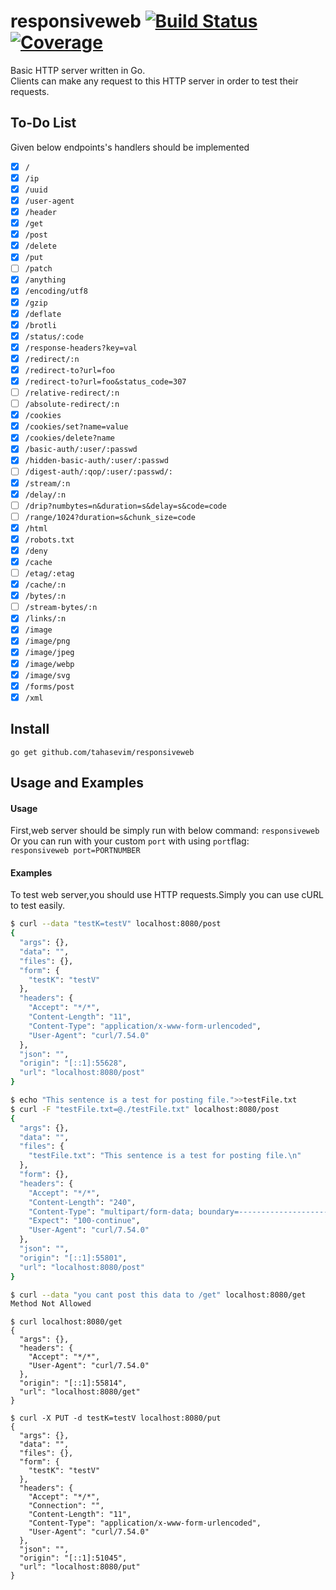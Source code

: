 
# responsiveweb [![Build Status](https://img.shields.io/badge/build-passing-brightgreen.svg)](https://travis-ci.org/tahasevim/responsiveweb)[![Coverage](https://img.shields.io/badge/coverage-85%25-orange.svg)](https://github.com/tahasevim/responsiveweb/tree/master/handlers)
Basic HTTP server written in Go.<br>
Clients can make any request to this HTTP server in order to test their requests.
## To-Do List
Given below endpoints's handlers should be implemented<br>
- [x] `/`
- [x] `/ip`
- [x] `/uuid`
- [x] `/user-agent`
- [x] `/header` 
- [x] `/get` 
- [x] `/post` 
- [x] `/delete`
- [x] `/put` 
- [ ] `/patch` 
- [x] `/anything` 
- [x] `/encoding/utf8` 
- [x] `/gzip` 
- [x] `/deflate` 
- [x] `/brotli`
- [x] `/status/:code` 
- [x] `/response-headers?key=val` 
- [x] `/redirect/:n` 
- [x] `/redirect-to?url=foo`
- [x] `/redirect-to?url=foo&status_code=307` 
- [ ] `/relative-redirect/:n`
- [ ] `/absolute-redirect/:n` 
- [x] `/cookies` 
- [x] `/cookies/set?name=value`
- [x] `/cookies/delete?name`
- [x] `/basic-auth/:user/:passwd`
- [x] `/hidden-basic-auth/:user/:passwd`
- [ ] `/digest-auth/:qop/:user/:passwd/:`
- [x] `/stream/:n`
- [x] `/delay/:n`
- [ ] `/drip?numbytes=n&duration=s&delay=s&code=code`
- [ ] `/range/1024?duration=s&chunk_size=code`
- [x] `/html`
- [x] `/robots.txt`
- [x] `/deny`
- [x] `/cache` 
- [ ] `/etag/:etag` 
- [x] `/cache/:n`
- [x] `/bytes/:n`
- [ ] `/stream-bytes/:n` 
- [x] `/links/:n` 
- [x] `/image`
- [x] `/image/png`
- [x] `/image/jpeg`
- [x] `/image/webp`
- [x] `/image/svg`
- [x] `/forms/post`
- [x] `/xml`

## Install
`go get github.com/tahasevim/responsiveweb`
## Usage and Examples
#### Usage
First,web server should be simply run with below command:
`responsiveweb`<br>
Or you can run with your custom `port` with using `port`flag:<br>
`responsiveweb port=PORTNUMBER`
#### Examples
To test web server,you should use HTTP requests.Simply you can use cURL to test easily.<br>

```bash
$ curl --data "testK=testV" localhost:8080/post
{
  "args": {},
  "data": "",
  "files": {},
  "form": {
    "testK": "testV"
  },
  "headers": {
    "Accept": "*/*",
    "Content-Length": "11",
    "Content-Type": "application/x-www-form-urlencoded",
    "User-Agent": "curl/7.54.0"
  },
  "json": "",
  "origin": "[::1]:55628",
  "url": "localhost:8080/post"
}
```
```bash
$ echo "This sentence is a test for posting file.">>testFile.txt
$ curl -F "testFile.txt=@./testFile.txt" localhost:8080/post
{
  "args": {},
  "data": "",
  "files": {
    "testFile.txt": "This sentence is a test for posting file.\n"
  },
  "form": {},
  "headers": {
    "Accept": "*/*",
    "Content-Length": "240",
    "Content-Type": "multipart/form-data; boundary=------------------------c0cc45e9a422852d",
    "Expect": "100-continue",
    "User-Agent": "curl/7.54.0"
  },
  "json": "",
  "origin": "[::1]:55801",
  "url": "localhost:8080/post"
}
```
```bash
$ curl --data "you cant post this data to /get" localhost:8080/get
Method Not Allowed
```
```
$ curl localhost:8080/get
{
  "args": {},
  "headers": {
    "Accept": "*/*",
    "User-Agent": "curl/7.54.0"
  },
  "origin": "[::1]:55814",
  "url": "localhost:8080/get"
}

```
```
$ curl -X PUT -d testK=testV localhost:8080/put
{
  "args": {},
  "data": "",
  "files": {},
  "form": {
    "testK": "testV"
  },
  "headers": {
    "Accept": "*/*",
    "Connection": "",
    "Content-Length": "11",
    "Content-Type": "application/x-www-form-urlencoded",
    "User-Agent": "curl/7.54.0"
  },
  "json": "",
  "origin": "[::1]:51045",
  "url": "localhost:8080/put"
}
```
